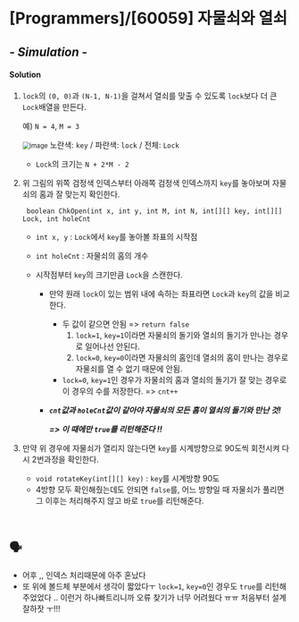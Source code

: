 # [Programmers]/[60059] 자물쇠와 열쇠

## *- Simulation -*

#### Solution

1. `lock`의 `(0, 0)`과 `(N-1, N-1)`을 걸쳐서 열쇠를 맞출 수 있도록 `lock`보다 더 큰 `Lock`배열을 만든다. 

   예) `N = 4`, `M = 3`

   <img src="https://user-images.githubusercontent.com/33208360/110497773-1c6e2980-813a-11eb-8623-a58de91786be.png" alt="image" style="zoom:80%;" />	노란색: `key` / 파란색: `lock` / 전체: `Lock`

   * `Lock`의 크기는 `N + 2*M - 2`

2. 위 그림의 위쪽 검정색 인덱스부터 아래쪽 검정색 인덱스까지 `key`를 놓아보며 자물쇠의 홈과 잘 맞는지 확인한다.

   ` boolean ChkOpen(int x, int y, int M, int N, int[][] key, int[][] Lock, int holeCnt`

   * `int x, y` : `Lock`에서 `key`를 놓아볼 좌표의 시작점

   * `int holeCnt` : 자물쇠의 홈의 개수

   * 시작점부터 `key`의 크기만큼 `Lock`을 스캔한다.

     * 만약 원래 `lock`이 있는 범위 내에 속하는 좌표라면 `Lock`과 `key`의 값을 비교한다.

       * 두 값이 같으면 안됨 => `return false`
         1. `lock=1`, `key=1`이라면 자물쇠의 돌기와 열쇠의 돌기가 만나는 경우로 일어나선 안된다.
         2. `lock=0`, `key=0`이라면 자물쇠의 홈인데 열쇠의 홈이 만나는 경우로 자물쇠를 열 수 없기 때문에 안됨.
       * `lock=0`, `key=1`인 경우가 자물쇠의 홈과 열쇠의 돌기가 잘 맞는 경우로 이 경우의 수를 저장한다. => `cnt++`

     * ***`cnt`값과 `holeCnt`값이 같아야 자물쇠의 모든 홈이 열쇠의 돌기와 만난 것!***

       ***=> 이 때에만 `true`를 리턴해준다 !!***

3. 만약 위 경우에 자물쇠가 열리지 않는다면 `key`를 시계방향으로 90도씩 회전시켜 다시 2번과정을 확인한다. 

   * `void rotateKey(int[][] key)` : `key`를 시계방향 90도
   * 4방향 모두 확인해줬는데도 안되면 `false`를, 어느 방향일 때 자물쇠가 풀리면 그 이후는 처리해주지 않고 바로 `true`를 리턴해준다.

</br>

## :speaking_head:

* 어후 ,, 인덱스 처리때문에 아주 혼났다
* 또 위에 볼드체 부분에서 생각이 짧았다ㅜ `lock=1`, `key=0`인 경우도 `true`를 리턴해주었었다 .. 이런거 하나빠트리니까 오류 찾기가 너무 어려웠다 ㅠㅠ 처음부터 설계잘하잣 ㅜ!!!

